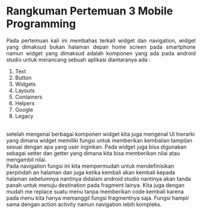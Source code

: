 # Rangkuman Pertemuan 3 Mobile Programming

<p align="justify">Pada pertemuan kali ini membahas terkait widget dan navigation, widget yang dimaksud bukan halaman depan home screen pada smartphone namun widget yang dimaksud 
adalah komponen yang ada pada android studio untuk merancang sebuah aplikasi diantaranya ada :
<ol>
<li>Text</li>
<li>Button</li>
<li>Widgets</li>
<li>Layouts</li>
<li>Containers</li>
<li>Helpers</li>
<li>Google</li>
<li>Legacy</li>
</ol><br />
setelah mengenal berbagai komponen widget kita juga mengenal UI hierarki yang dimana widget memiliki fungsi untuk memberikan kembalian tampilan sesuai dengan apa yang user inginkan. 
Pada widget juga bisa digunakan sebagai setter dan getter yang dimana kita bisa memberikan nilai atau mengambil nilai.
<br />
Pada navigation fungsi ini kita mempermudah untuk mendefinisikan perpindah an halaman dan juga ketika kembali akan kembali kepada halaman sebelumnya nantinya didalam android studio nantinya akan tanda panah untuk menuju destination pada fragment lainya. 
Kita juga dengan mudah me replace suatu menu tanpa memberikan code kembali karena pada menu kita hanya memanggil fungsi fragmentnya saja. Fungsi hampir sama dengan action activity namun navigation lebih kompleks.
</p>
